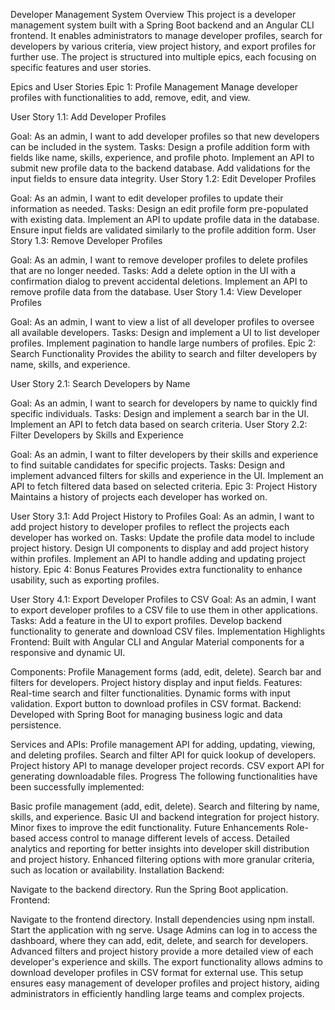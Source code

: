 Developer Management System
Overview
This project is a developer management system built with a Spring Boot backend and an Angular CLI frontend. It enables administrators to manage developer profiles, search for developers by various criteria, view project history, and export profiles for further use. The project is structured into multiple epics, each focusing on specific features and user stories.

Epics and User Stories
Epic 1: Profile Management
Manage developer profiles with functionalities to add, remove, edit, and view.

User Story 1.1: Add Developer Profiles

Goal: As an admin, I want to add developer profiles so that new developers can be included in the system.
Tasks:
Design a profile addition form with fields like name, skills, experience, and profile photo.
Implement an API to submit new profile data to the backend database.
Add validations for the input fields to ensure data integrity.
User Story 1.2: Edit Developer Profiles

Goal: As an admin, I want to edit developer profiles to update their information as needed.
Tasks:
Design an edit profile form pre-populated with existing data.
Implement an API to update profile data in the database.
Ensure input fields are validated similarly to the profile addition form.
User Story 1.3: Remove Developer Profiles

Goal: As an admin, I want to remove developer profiles to delete profiles that are no longer needed.
Tasks:
Add a delete option in the UI with a confirmation dialog to prevent accidental deletions.
Implement an API to remove profile data from the database.
User Story 1.4: View Developer Profiles

Goal: As an admin, I want to view a list of all developer profiles to oversee all available developers.
Tasks:
Design and implement a UI to list developer profiles.
Implement pagination to handle large numbers of profiles.
Epic 2: Search Functionality
Provides the ability to search and filter developers by name, skills, and experience.

User Story 2.1: Search Developers by Name

Goal: As an admin, I want to search for developers by name to quickly find specific individuals.
Tasks:
Design and implement a search bar in the UI.
Implement an API to fetch data based on search criteria.
User Story 2.2: Filter Developers by Skills and Experience

Goal: As an admin, I want to filter developers by their skills and experience to find suitable candidates for specific projects.
Tasks:
Design and implement advanced filters for skills and experience in the UI.
Implement an API to fetch filtered data based on selected criteria.
Epic 3: Project History
Maintains a history of projects each developer has worked on.

User Story 3.1: Add Project History to Profiles
Goal: As an admin, I want to add project history to developer profiles to reflect the projects each developer has worked on.
Tasks:
Update the profile data model to include project history.
Design UI components to display and add project history within profiles.
Implement an API to handle adding and updating project history.
Epic 4: Bonus Features
Provides extra functionality to enhance usability, such as exporting profiles.

User Story 4.1: Export Developer Profiles to CSV
Goal: As an admin, I want to export developer profiles to a CSV file to use them in other applications.
Tasks:
Add a feature in the UI to export profiles.
Develop backend functionality to generate and download CSV files.
Implementation Highlights
Frontend: Built with Angular CLI and Angular Material components for a responsive and dynamic UI.

Components:
Profile Management forms (add, edit, delete).
Search bar and filters for developers.
Project history display and input fields.
Features:
Real-time search and filter functionalities.
Dynamic forms with input validation.
Export button to download profiles in CSV format.
Backend: Developed with Spring Boot for managing business logic and data persistence.

Services and APIs:
Profile management API for adding, updating, viewing, and deleting profiles.
Search and filter API for quick lookup of developers.
Project history API to manage developer project records.
CSV export API for generating downloadable files.
Progress
The following functionalities have been successfully implemented:

Basic profile management (add, edit, delete).
Search and filtering by name, skills, and experience.
Basic UI and backend integration for project history.
Minor fixes to improve the edit functionality.
Future Enhancements
Role-based access control to manage different levels of access.
Detailed analytics and reporting for better insights into developer skill distribution and project history.
Enhanced filtering options with more granular criteria, such as location or availability.
Installation
Backend:

Navigate to the backend directory.
Run the Spring Boot application.
Frontend:

Navigate to the frontend directory.
Install dependencies using npm install.
Start the application with ng serve.
Usage
Admins can log in to access the dashboard, where they can add, edit, delete, and search for developers.
Advanced filters and project history provide a more detailed view of each developer's experience and skills.
The export functionality allows admins to download developer profiles in CSV format for external use.
This setup ensures easy management of developer profiles and project history, aiding administrators in efficiently handling large teams and complex projects.

